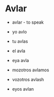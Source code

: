 # Avlar

* avlar - to speak

* yo avlo
* tu avlas
* el avla
* eya avla
* mozotros avlamos
* vozotros avlash
* eyos avlan

